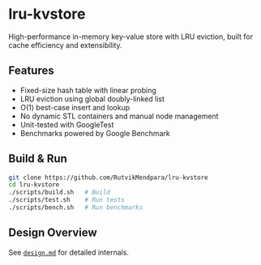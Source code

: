# lru-kvstore
High-performance in-memory key-value store with LRU eviction, built for cache efficiency and extensibility.

## Features

* Fixed-size hash table with linear probing
* LRU eviction using global doubly-linked list
* O(1) best-case insert and lookup
* No dynamic STL containers and manual node management
* Unit-tested with GoogleTest
* Benchmarks powered by Google Benchmark

## Build & Run

```bash
git clone https://github.com/RutvikMendpara/lru-kvstore
cd lru-kvstore
./scripts/build.sh   # Build
./scripts/test.sh    # Run tests
./scripts/bench.sh   # Run benchmarks
```

## Design Overview

See [`design.md`](docs/Design.md) for detailed internals.

